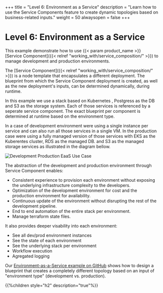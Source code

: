 +++
title = "Level 6: Environment as a Service"
description = "Learn how to use the Service Components feature to create dynamic topologies based on business-related inputs."
weight = 50
alwaysopen = false
+++

# Level 6: Environment as a Service

This example demonstrate how to use {{< param product_name >}}  [Service Component]({{< relref "working_with/service_composition/" >}}) to manage development and production environments.

The [Service Component]({{< relref "working_with/service_composition/" >}}) is a node template that encapsulates a different deployment. The blueprint from which the Service Component deployment is created, as well as the new deployment's inputs, can be determined dynamically, during runtime.

In this example we use a stack based on Kubernetes , Postgress as the DB and S3 as the storage system. Each of those services is referenced by a seperate service component.  The exact blueprint per component is determined at runtime based on the environment type.

In a case of development environment were using a single instance per service and can also run all those services in a single VM. In the production case were using a fully managed version of those services with EKS as the Kuberentes cluster, RDS as the managed DB. and S3 as the managed storage services as illustrated in the diagram bellow.

![Development Production EaaS Use Case]( /images/trial_getting_started/level-6-dev-pord-eaas.png )


The abstraction of the development and production environment through Service Component enables:

* Consistent experience to provision each environment without exposing the underlying infrastructure complexity to the developers.
* Optimization of the development environment for cost and the production environment for availability.
* Continuous update of the environment without disrupting the rest of the development pipeline.
* End to end automation of the entire stack per environment.
* Manage terraform state files.

It also provides deeper visability into each environment:

* See all dev/prod environment instances
* See the state of each environment
* See the underlying stack per environment
* Workflow execution
* Agregated logging

Our [Environment-as-a-Service example on GitHub](https://github.com/cloudify-community/eaas-example) shows
how to design a blueprint that creates a completely different topology based on an input of "environment type" (development
vs. production).

{{%children style="h2" description="true"%}}
